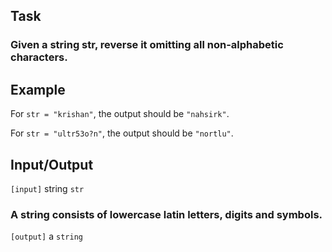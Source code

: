 ## Task

### Given a string str, reverse it omitting all non-alphabetic characters.

## Example

For `str = "krishan"`, the output should be `"nahsirk"`.

For `str = "ultr53o?n"`, the output should be `"nortlu"`.

## Input/Output

`[input]` string `str`

### A string consists of lowercase latin letters, digits and symbols.

`[output]` a `string`
